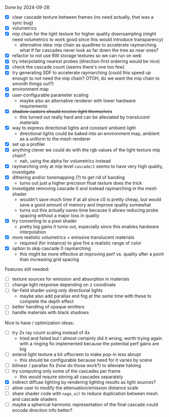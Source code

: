Done by 2024-09-28:

- [x] clear cascade texture between frames (no need actually, that was a sync bug)
- [x] volumetrics
- [x] mip chain for the light texture for higher quality downsampling
   (might need volumetrics to work good since this would introduce transparency)
   - alternative idea: mip chain as quadtree to accelerate raymarching.
     what if far cascades never look as far down the tree as near ones?
- [x] refactor to not use RW storage textures so we can run on web
- [x] try interpolating nearest probes (direction-first ordering would be nice)
- [x] check the cascade count (seems there's one too few)
- [x] try generating SDF to accelerate raymarching
   (could this speed up enough to not need the mip chain?
     OTOH, do we want the mip chain to smooth things out?)
- [x] environment map
- [x] user-configurable parameter scaling
  - maybe also an alternative renderer with lower hardware requirements
- [x] ~~shadow casters should receive light themselves~~
  - this turned out really hard and can be alleviated by translucent materials
- [x] way to express directional lights and constant ambient light
  - directional lights could be baked into an environment map,
     ambient as a uniform to the mesh renderer
- [x] set up a profiler
- [x] anything clever we could do with the rgb values of the light texture mip chain?
	- nah, using the alpha for volumetrics instead
- [x] raymarching only at mip level `cascade/2` seems to have very high quality, investigate
- [x] dithering and/or tonemapping (?) to get rid of banding
  - turns out just a higher precision float texture does the trick
- [x] investigate removing cascade 0 and instead raymarching in the mesh shader
  - wouldn't save much time if at all since c0 is pretty cheap,
     but would save a good amount of memory and improve quality somewhat
  - turns out this actually saves time because it allows
     reducing probe spacing without a major loss in quality
- [x] try converting to a pixel shader
  - pretty big gains it turns out, especially since this enables hardware interpolation
- [x] more realistic volumetrics + emissive translucent materials
  - required (for instance) to give fire a realistic range of color
- [x] option to skip cascade 0 raymarching
  - this might be more effective at improving perf vs. quality
     after a point than increasing grid spacing

Features still needed:

- [ ] texture sources for emission and absorption in materials
- [ ] change light response depending on z coordinate
- [ ] far-field shader using only directional lights
  - maybe also add parallax and fog at the same time with these
	to complete the depth effect
- [ ] better handling of opaque emitters
- [ ] handle materials with black shadows

Nice to have / optimization ideas:

- [ ] try 2x ray count scaling instead of 4x
  - tried and failed but I almost certainly did it wrong,
		worth trying again with a ringing fix implemented
		because the potential perf gains are big
- [ ] extend light texture a bit offscreen to make pop-in less abrupt
  - this should be configurable because need for it varies by scene
- [ ] bilinear / parallax fix (how do those work?) to alleviate haloing
- [ ] try computing only some of the cascades per frame
  - this would require storing all cascades separately
- [x] indirect diffuse lighting by rendering lighting results as light sources?
- [ ] allow user to modify the attenuation/emission distance scale
- [ ] share shader code with `naga_oil` to reduce duplication between mesh and cascade shaders
- [ ] maybe a spherical harmonic representation of the final cascade could encode direction info better?